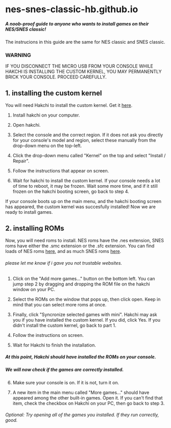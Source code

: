 # nes-snes-classic-hb.github.io
##### A noob-proof guide to anyone who wants to install games on their NES/SNES classic!

The instrucions in this guide are the same for NES classic and SNES classic.
### WARNING
IF YOU DISCONNECT THE MICRO USB FROM YOUR CONSOLE WHILE HAKCHI IS INSTALLING THE CUSTOM KERNEL, YOU MAY PERMANENTLY BRICK YOUR CONSOLE.
PROCEED CAREFULLY.

## 1. installing the custom kernel
You will need Hakchi to install the custom kernel. Get it [here](https://github.com/teamshinkansen/hakchi2-ce/releases/).

1. Install hakchi on your computer.

2. Open hakchi.

3. Select the console and the correct region.
    If it does not ask you directly for your console's model and region, select these manually from the drop-down menu on the top-left.

4. Click the drop-down menu called "Kernel" on the top and select "Install / Repair".

5. Follow the instructions that appear on screen.

6. Wait for hakchi to install the custom kernel.
    If your console needs a lot of time to reboot, it may be frozen.
    Wait some more time, and if it still frozen on the hakchi booting screen, go back to step 4.

If your console boots up on the main menu, and the hakchi booting screen has appeared, the custom kernel was succesfully installed!
Now we are ready to install games.

## 2. installing ROMs
Now, you will need roms to install.
NES roms have the .nes extension,
SNES roms have either the .smc extension or the .sfc extension.
    You can find loads of NES roms [here](https://www.emulatorgames.net/roms/nintendo/),
    and as much SNES roms [here](https://www.emulatorgames.net/roms/super-nintendo/).
######     please let me know if i gave you not trustable websites.

1. Click on the "Add more games..." button on the bottom left.
    You can jump step 2 by dragging and dropping the ROM file on the hakchi window on your PC.

2. Select the ROMs on the window that pops up, then click open.
    Keep in mind that you can select more roms at once.

3. Finally, click "Syncronize selected games with mini".
    Hakchi may ask you if you have installed the custom kernel. If you did, click Yes.
    If you didn't install the custom kernel, go back to part 1.

4. Follow the instructions on screen.

5. Wait for Hakchi to finish the installation.

##### At this point, Hakchi should have installed the ROMs on your console.
##### We will now check if the games are correctly installed.

6. Make sure your console is on.
    If it is not, turn it on.

7. A new item in the main menu called "More games..." should have appeared among the other built-in games. Open it.
    If you can't find that item, check the checkbox on Hakchi on your PC, then go back to step 3.

###### Optional: Try opening all of the games you installed. If they run correctly, good.
